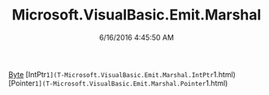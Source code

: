 ﻿---
title: Microsoft.VisualBasic.Emit.Marshal
date: 6/16/2016 4:45:50 AM
---

[Byte](T-Microsoft.VisualBasic.Emit.Marshal.Byte.html)
[IntPtr`1](T-Microsoft.VisualBasic.Emit.Marshal.IntPtr`1.html)
[Pointer`1](T-Microsoft.VisualBasic.Emit.Marshal.Pointer`1.html)
